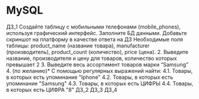 # MySQL
ДЗ_1
Создайте таблицу с мобильными телефонами (mobile_phones), используя графический интерфейс. Заполните БД данными. Добавьте скриншот на платформу в качестве ответа на ДЗ
Необходимые поля таблицы:
    product_name (название товара),
    manufacturer (производитель),
    product_count (количество),
    price (цена). 
2. Выведите название, производителя и цену для товаров, количество которых превышает 2
3.  Выведите весь ассортимент товаров марки “Samsung”
4. (по желанию)* С помощью регулярных выражений найти:
	4.1. Товары, в которых есть упоминание "Iphone"
	4.2. Товары, в которых есть упоминание "Samsung"
	4.3.  Товары, в которых есть ЦИФРЫ
	4.4.  Товары, в которых есть ЦИФРА "8" 
ДЗ_2
ДЗ_3
ДЗ_4
